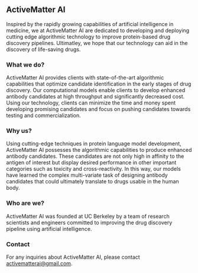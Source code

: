 ## ActiveMatter AI

Inspired by the rapidly growing capabilities of artificial intelligence in medicine, we at ActiveMatter AI are dedicated to developing and deploying cutting edge algorithmic technology to improve protein-based drug discovery pipelines. Ultimatley, we hope that our technology can aid in the discovery of life-saving drugs.

### What we do?

ActiveMatter AI provides clients with state-of-the-art algorithmic capabilities that optimize candidate identification in the early stages of drug discovery. Our computational models enable clients to develop enhanced antibody candidates at high throughput and significantly decreased cost. Using our technology, clients can minimize the time and money spent developing promising candidates and focus on pushing candidates towards testing and commercialization.


### Why us?

Using cutting-edge techniques in protein language model development, ActiveMatter AI possesses the algorithmic capabilities to produce enhanced antibody candidates. These candidates are not only high in affinity to the antigen of interest but display desired performance in other important categories such as toxicity and cross-reactivity. In this way, our models have learned the complex multi-variate task of designing antibody candidates that could ultimately translate to drugs usable in the human body.

### Who are we?

ActiveMatter AI was founded at UC Berkeley by a team of research scientists and engineers committed to improving the drug discovery pipeline using artificial intelligence.

### Contact 
For any inquiries about ActiveMatter AI, please contact [activematterai@gmail.com](mailto:activematterai@gmail.com).
